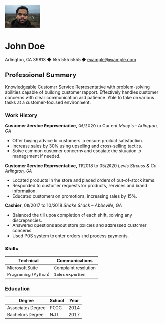 
![cover photo](johndoe.jpeg)

# John Doe

Arlington, GA 39813 ◆ 555 555 5555 ◆ example@example.com

## Professional Summary
Knowledgeable Customer Service Representative with problem-solving abilities capable of building
customer rapport. Effectively handles customer concerns with clear communication and patience. Able to take on various tasks at a customer-focused environment.

### Work History
**Customer Service Representative,** 06/2020 to Current *Macy's – Arlington,  GA*
* Offer buying advice to customers to ensure product satisfaction.
* Increase sales by 30% using upselling and cross-selling tactics.
* Solve common customer concerns and escalate the situation to management if needed.


**Customer Service Representative,** 11/2018 to 05/2020 *Levis Strauss & Co – Arlington, GA*

* Located products in the store and placed orders of out-of-stock items.
* Responded to customer requests for products, services and brand information.
* Educated customers on promotions, increasing sales by 15%.

**Cashier**, 08/2017 to 10/2018 *Shake Shack – Abbeville, GA*

* Balanced the till upon completion of each shift, solving any discrepancies.
* Answered questions about store policies and addressed customer concerns.
* Used POS system to enter orders and process payments.

### Skills

|**Technical**|           **Communications**|
|-------------|-----------------------------|      
|Microsoft Suite|     Complaint resolution|
|Programing (Python)|  Sales expertise|     

### Education

|**Degree**|  **School** |      **Year**|
|----------|-------------|--------------|
|Associates Degree |  PCCC  |               2014|
|Bachelors Degree  |  NJIT   |              2017|
